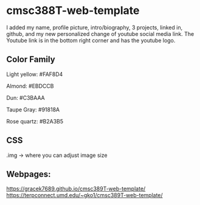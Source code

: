 # cmsc388T-web-template
I added my name, profile picture, intro/biography, 3 projects, linked in, github, and my new personalized change of youtube social media link. The Youtube link is in the bottom right corner and has the youtube logo.
## Color Family
Light yellow: #FAF8D4

Almond: #EBDCCB

Dun: #C3BAAA

Taupe Gray: #91818A

Rose quartz: #B2A3B5

## CSS
.img -> where you can adjust image size

## Webpages:
https://gracek7689.github.io/cmsc389T-web-template/
https://terpconnect.umd.edu/~gko1/cmsc389T-web-template/ 
